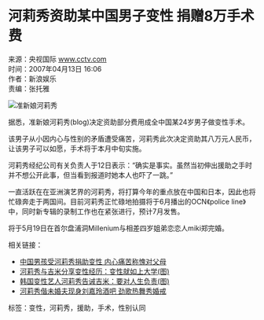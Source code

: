 # 河莉秀资助某中国男子变性 捐赠8万手术费

来源：央视国际 www.cctv.com  
时间：2007年04月13日 16:06  
作者：新浪娱乐  
责编：张托雅

![准新娘河莉秀](http://news.cctv.com/20070413/images/1176452267680_1176452267680_r.jpg)

据悉，准新娘河莉秀(blog)决定资助部分费用成全中国某24岁男子做变性手术。

该男子从小因内心与性别的矛盾遭受痛苦，河莉秀此次决定资助其八万元人民币，让该男子可以如愿，手术将于本月中旬实施。

河莉秀经纪公司有关负责人于12日表示：“确实是事实。虽然当初伸出援助之手时并不想公开此事，但当看到报道时她本人也吓了一跳。”

一直活跃在在亚洲演艺界的河莉秀，将打算今年的重点放在中国和日本，因此也将忙碌奔走于两国间。目前河莉秀正忙碌地拍摄将于6月播出的OCN《police line》中，同时新专辑的录制工作也在紧张进行，预计7月发售。

将于5月19日在首尔盘浦洞Millenium与相差四岁姐弟恋恋人miki郑完婚。

相关链接：
- [中国男孩受河莉秀捐助变性 内心痛苦称愧对父母](http://law.cctv.com/20070409/100983.shtml)
- [河莉秀与吉米分享变性经历：变性就如上大学(图)](http://news.cctv.com/20070403/106525.shtml)
- [韩国变性艺人河莉秀告诫吉米：要对人生负责(图)](http://news.cctv.com/performance/20070403/104207.shtml)
- [河莉秀偕未婚夫现身刘嘉玲酒吧 劲歌热舞秀婚戒](http://news.cctv.com/performance/20070402/102073.shtml)

标签：变性，河莉秀，援助，手术，性别认同